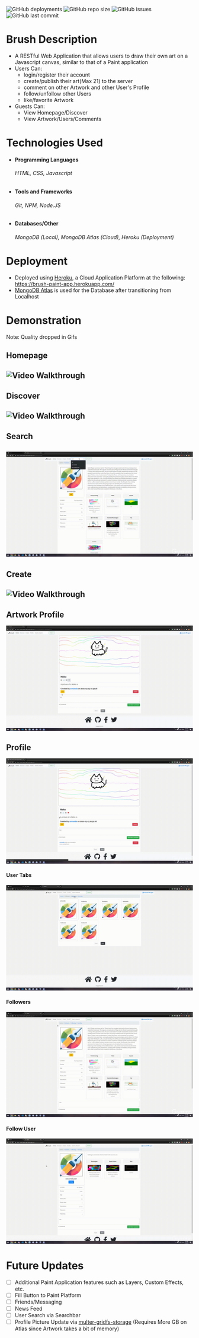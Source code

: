 ![GitHub deployments](https://img.shields.io/github/deployments/aksalcido/Brush/brush-paint-app)
![GitHub repo size](https://img.shields.io/github/repo-size/aksalcido/brush)
![GitHub issues](https://img.shields.io/github/issues/aksalcido/brush)
![GitHub last commit](https://img.shields.io/github/last-commit/aksalcido/brush)

# Brush Description
  - A RESTful Web Application that allows users to draw their own art on a Javascript canvas, similar to that of a Paint application
  - Users Can:
    - login/register their account
    - create/publish their art(Max 21) to the server
    - comment on other Artwork and other User's Profile
    - follow/unfollow other Users
    - like/favorite Artwork
  - Guests Can:
    - View Homepage/Discover
    - View Artwork/Users/Comments
  
# Technologies Used
- <h4> Programming Languages </h4> 
    <h6> HTML, CSS, Javascript </h6>
- <h4> Tools and Frameworks </h4> 
    <h6> Git, NPM, Node.JS </h6>
- <h4> Databases/Other </h4> 
    <h6> MongoDB (Local), MongoDB Atlas (Cloud), Heroku (Deployment)</h6> 

# Deployment
  - Deployed using [Heroku](www.heroku.com), a Cloud Application Platform at the following: https://brush-paint-app.herokuapp.com/
  - [MongoDB Atlas](https://www.mongodb.com/cloud/atlas) is used for the Database after transitioning from Localhost

# Demonstration #
  Note: Quality dropped in Gifs 
  
  <h2> Homepage <h2>
  <img src='public/images/demo/homepage.gif' title='Video Walkthrough' width='' alt='Video Walkthrough' />
  
  <h2> Discover <h2>
  <img src='public/images/demo/discover.gif' title='Video Walkthrough' width='' alt='Video Walkthrough' />

  <h2> Search <h2>
  <img src='public/images/demo/search_demo.gif' title='Video Walkthrough' width='' alt='Video Walkthrough' />
  
  <h2> Create <h2>
  <img src='public/images/demo/create_demo.gif' title='Video Walkthrough' width='' alt='Video Walkthrough' />
  
  <h2> Artwork Profile </h2>
  <img src='public/images/demo/artwork_profile.gif' title='Video Walkthrough' width='' alt='Video Walkthrough' />
  
  <h2> Profile </h2>
  <img src='public/images/demo/user_profile.gif' title='Video Walkthrough' width='' alt='Video Walkthrough' />
   
  <h4> User Tabs </h4>
  <img src='public/images/demo/user_tabs.gif' title='Video Walkthrough' width='' alt='Video Walkthrough' />
  
  <h4> Followers </h4>
  <img src='public/images/demo/followers.gif' title='Video Walkthrough' width='' alt='Video Walkthrough' />
  
  <h4> Follow User </h4>
  <img src='public/images/demo/follow_demo.gif' title='Video Walkthrough' width='' alt='Video Walkthrough' />


# Future Updates #
  - [ ] Additional Paint Application features such as Layers, Custom Effects, etc.
  - [ ] Fill Button to Paint Platform
  - [ ] Friends/Messaging
  - [ ] News Feed
  - [ ] User Search via Searchbar
  - [ ] Profile Picture Update via [multer-gridfs-storage](https://www.npmjs.com/package/multer-gridfs-storage) (Requires More GB on Atlas since Artwork takes a bit of memory)
